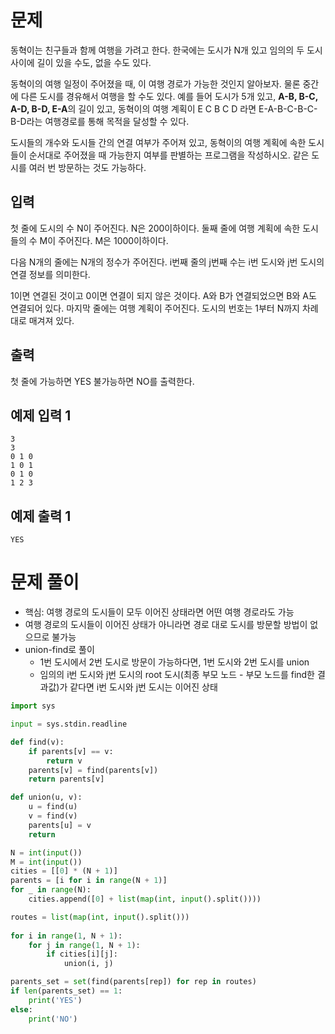 # 문제

동혁이는 친구들과 함께 여행을 가려고 한다. 한국에는 도시가 N개 있고 임의의 두 도시 사이에 길이 있을 수도, 없을 수도 있다. 

동혁이의 여행 일정이 주어졌을 때, 이 여행 경로가 가능한 것인지 알아보자. 물론 중간에 다른 도시를 경유해서 여행을 할 수도 있다. 예를 들어 도시가 5개 있고, **A-B, B-C, A-D, B-D, E-A**의 길이 있고, 동혁이의 여행 계획이 E C B C D 라면 E-A-B-C-B-C-B-D라는 여행경로를 통해 목적을 달성할 수 있다.

도시들의 개수와 도시들 간의 연결 여부가 주어져 있고, 동혁이의 여행 계획에 속한 도시들이 순서대로 주어졌을 때 가능한지 여부를 판별하는 프로그램을 작성하시오. 같은 도시를 여러 번 방문하는 것도 가능하다.

## 입력
첫 줄에 도시의 수 N이 주어진다. N은 200이하이다. 둘째 줄에 여행 계획에 속한 도시들의 수 M이 주어진다. M은 1000이하이다. 
 
다음 N개의 줄에는 N개의 정수가 주어진다. i번째 줄의 j번째 수는 i번 도시와 j번 도시의 연결 정보를 의미한다. 

1이면 연결된 것이고 0이면 연결이 되지 않은 것이다. A와 B가 연결되었으면 B와 A도 연결되어 있다. 마지막 줄에는 여행 계획이 주어진다. 도시의 번호는 1부터 N까지 차례대로 매겨져 있다.

## 출력
첫 줄에 가능하면 YES 불가능하면 NO를 출력한다.

## 예제 입력 1 
```
3
3
0 1 0
1 0 1
0 1 0
1 2 3
```
## 예제 출력 1 
```
YES
```

# 문제 풀이
- 핵심: 여행 경로의 도시들이 모두 이어진 상태라면 어떤 여행 경로라도 가능
- 여행 경로의 도시들이 이어진 상태가 아니라면 경로 대로 도시를 방문할 방법이 없으므로 불가능
- union-find로 풀이
  - 1번 도시에서 2번 도시로 방문이 가능하다면, 1번 도시와 2번 도시를 union
  - 임의의 i번 도시와 j번 도시의 root 도시(최종 부모 노드 - 부모 노드를 find한 결과값)가 같다면 i번 도시와 j번 도시는 이어진 상태

```python
import sys

input = sys.stdin.readline

def find(v):
    if parents[v] == v:
        return v
    parents[v] = find(parents[v])
    return parents[v]

def union(u, v):
    u = find(u)
    v = find(v)
    parents[u] = v
    return

N = int(input())
M = int(input())
cities = [[0] * (N + 1)]
parents = [i for i in range(N + 1)]
for _ in range(N):
    cities.append([0] + list(map(int, input().split())))

routes = list(map(int, input().split()))
    
for i in range(1, N + 1):
    for j in range(1, N + 1):
        if cities[i][j]:
            union(i, j)

parents_set = set(find(parents[rep]) for rep in routes)
if len(parents_set) == 1:
    print('YES')
else:
    print('NO')
```


